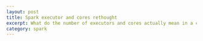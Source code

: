 ```yaml
---
layout: post
title: Spark executor and cores rethought
excerpt: What do the number of executors and cores actually mean in a cluster?
category: spark
---
```

